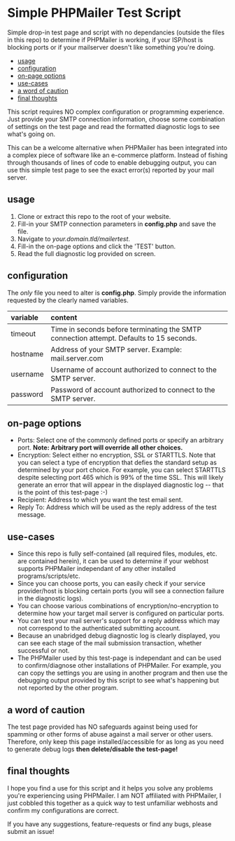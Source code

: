 # Simple PHPMailer Test Script <!-- omit from TOC -->

Simple drop-in test page and script with no dependancies (outside the files in this repo) to determine if PHPMailer is working, if your ISP/host is blocking ports or if your mailserver doesn't like something you're doing.

- [usage](#usage)
- [configuration](#configuration)
- [on-page options](#on-page-options)
- [use-cases](#use-cases)
- [a word of caution](#a-word-of-caution)
- [final thoughts](#final-thoughts)

This script requires NO complex configuration or programming experience. Just provide your SMTP connection information, choose some combination of settings on the test page and read the formatted diagnostic logs to see what's going on.

This can be a welcome alternative when PHPMailer has been integrated into a complex piece of software like an e-commerce platform. Instead of fishing through thousands of lines of code to enable debugging output, you can use this simple test page to see the exact error(s) reported by your mail server.

## usage

1. Clone or extract this repo to the root of your website.
2. Fill-in your SMTP connection parameters in **config.php** and save the file.
3. Navigate to *your.domain.tld/mailertest*.
4. Fill-in the on-page options and click the 'TEST' button.
5. Read the full diagnostic log provided on screen.

## configuration

The *only* file you need to alter is **config.php**. Simply provide the information requested by the clearly named variables.

|variable|content|
|:---|:---|
|timeout|Time in seconds before terminating the SMTP connection attempt. Defaults to 15 seconds.|
|hostname|Address of your SMTP server. Example: mail.server.com|
|username|Username of account authorized to connect to the SMTP server.|
|password|Password of account authorized to connect to the SMTP server.|

## on-page options

- Ports: Select one of the commonly defined ports or specify an arbitrary port. **Note: Arbitrary port will override all other choices.**
- Encryption: Select either no encryption, SSL or STARTTLS. Note that you can select a type of encryption that defies the standard setup as determined by your port choice. For example, you can select STARTTLS despite selecting port 465 which is 99% of the time SSL. This will likely generate an error that will appear in the displayed diagnostic log -- that is the point of this test-page :-)
- Recipient: Address to which you want the test email sent.
- Reply To: Address which will be used as the reply address of the test message.

## use-cases

- Since this repo is fully self-contained (all required files, modules, etc. are contained herein), it can be used to determine if your webhost supports PHPMailer independant of any other installed programs/scripts/etc.
- Since you can choose ports, you can easily check if your service provider/host is blocking certain ports (you will see a connection failure in the diagnostic logs).
- You can choose various combinations of encryption/no-encryption to determine how your target mail server is configured on particular ports.
- You can test your mail server's support for a reply address which may not correspond to the authenticated submitting account.
- Because an unabridged debug diagnostic log is clearly displayed, you can see each stage of the mail submission transaction, whether successful or not.
- The PHPMailer used by this test-page is independant and can be used to confirm/diagnose other installations of PHPMailer. For example, you can copy the settings you are using in another program and then use the debugging output provided by this script to see what's happening but not reported by the other program.

## a word of caution

The test page provided has NO safeguards against being used for spamming or other forms of abuse against a mail server or other users. Therefore, only keep this page installed/accessible for as long as you need to generate debug logs **then delete/disable the test-page!**

## final thoughts

I hope you find a use for this script and it helps you solve any problems you're experiencing using PHPMailer. I am NOT affiliated with PHPMailer, I just cobbled this together as a quick way to test unfamiliar webhosts and confirm my configurations are correct.

If you have any suggestions, feature-requests or find any bugs, please submit an issue!
